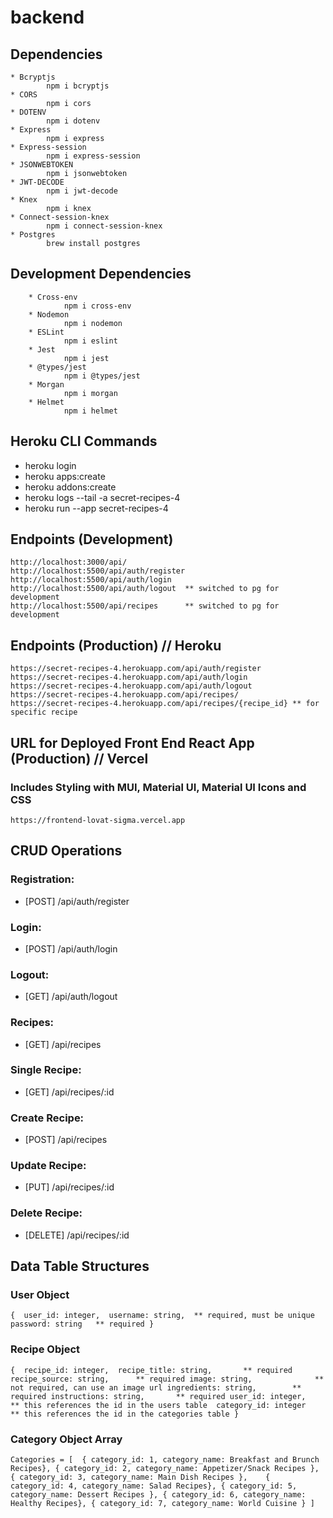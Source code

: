 # backend

## Dependencies
	* Bcryptjs
      		npm i bcryptjs
	* CORS
		  	npm i cors
    * DOTENV
		  	npm i dotenv
    * Express
		  	npm i express
    * Express-session
		  	npm i express-session
    * JSONWEBTOKEN
		  	npm i jsonwebtoken
    * JWT-DECODE
		  	npm i jwt-decode
    * Knex
			npm i knex
	* Connect-session-knex
			npm i connect-session-knex
    * Postgres
		  	brew install postgres

## Development Dependencies
		* Cross-env
				npm i cross-env
		* Nodemon
			  	npm i nodemon
		* ESLint
				npm i eslint
		* Jest
				npm i jest
		* @types/jest
				npm i @types/jest
		* Morgan
				npm i morgan
		* Helmet
				npm i helmet

## Heroku CLI Commands
* heroku login 
* heroku apps:create 
* heroku addons:create 
* heroku logs --tail -a secret-recipes-4 
* heroku run --app secret-recipes-4

## Endpoints (Development)
	http://localhost:3000/api/
  	http://localhost:5500/api/auth/register
  	http://localhost:5500/api/auth/login
  	http://localhost:5500/api/auth/logout  ** switched to pg for development
  	http://localhost:5500/api/recipes      ** switched to pg for development

## Endpoints (Production) // Heroku
	https://secret-recipes-4.herokuapp.com/api/auth/register
	https://secret-recipes-4.herokuapp.com/api/auth/login
	https://secret-recipes-4.herokuapp.com/api/auth/logout
	https://secret-recipes-4.herokuapp.com/api/recipes/
	https://secret-recipes-4.herokuapp.com/api/recipes/{recipe_id} ** for specific recipe

## URL for Deployed Front End React App (Production) // Vercel
### Includes Styling with MUI, Material UI, Material UI Icons and CSS
	https://frontend-lovat-sigma.vercel.app

## CRUD Operations

### Registration: 
* [POST] /api/auth/register

### Login: 
* [POST] /api/auth/login

### Logout: 
* [GET] /api/auth/logout      

### Recipes: 
* [GET] /api/recipes       

### Single Recipe: 
* [GET] /api/recipes/:id       

### Create Recipe: 
* [POST] /api/recipes       

### Update Recipe: 
* [PUT] /api/recipes/:id       

### Delete Recipe: 
* [DELETE] /api/recipes/:id       

## Data Table Structures

### User Object  
  `{ 
    user_id: integer, 
    username: string,  ** required, must be unique
    password: string   ** required
	}`

### Recipe Object
  `{ 
    recipe_id: integer, 
    recipe_title: string,       ** required
    recipe_source: string,      ** required
    image: string,              ** not required, can use an image url
		ingredients: string,        ** required
		instructions: string,       ** required
    user_id: integer,           ** this references the id in the users table 
    category_id: integer        ** this references the id in the categories table
	}`

### Category Object Array
`Categories = [ 
	{ category_id: 1, category_name: Breakfast and Brunch Recipes},
	{ category_id: 2, category_name: Appetizer/Snack Recipes },
	{ category_id: 3, category_name: Main Dish Recipes },	
	{ category_id: 4, category_name: Salad Recipes},
	{ category_id: 5, category_name: Dessert Recipes },
	{ category_id: 6, category_name: Healthy Recipes},
	{ category_id: 7, category_name: World Cuisine }
]`